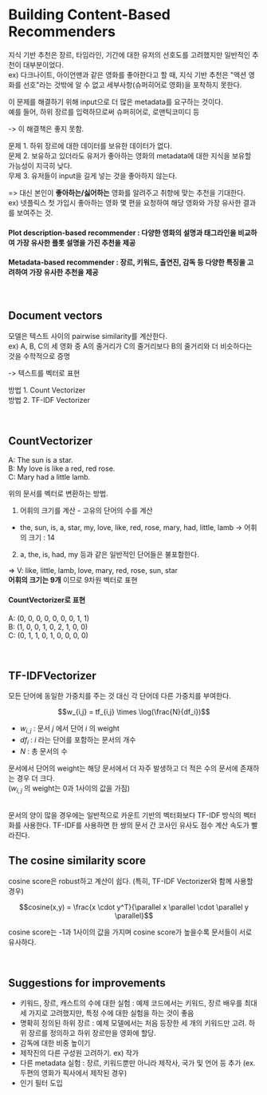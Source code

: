 # Building Content-Based Recommenders

지식 기반 추천은 장르, 타임라인, 기간에 대한 유저의 선호도를 고려했지만 일반적인 추천이 대부분이었다.</br>
ex) 다크나이트, 아이언맨과 같은 영화를 좋아한다고 할 때, 지식 기반 추천은 "액션 영화를 선호"라는 것밖에 알 수 없고 세부사항(슈퍼히어로 영화)을 포착하지 못한다.

이 문제를 해결하기 위해 input으로 더 많은 metadata를 요구하는 것이다. </br>
예를 들어, 하위 장르를 입력하므로써 슈퍼히어로, 로맨틱코미디 등


-> 이 해결책은 좋지 못함.

문제 1. 하위 장르에 대한 데이터를 보유한 데이터가 없다. </br>
문제 2. 보유하고 있더라도 유저가 좋아하는 영화의 metadata에 대한 지식을 보유할 가능성이 지극히 낮다. </br>
무제 3. 유저들이 input을 길게 넣는 것을 좋아하지 않는다. </br>

=> 대신 본인이 **좋아하는/싫어하는** 영화를 알려주고 취향에 맞는 추천을 기대한다.</br>
ex) 넷플릭스 첫 가입시 좋아하는 영화 몇 편을 요청하여 해당 영화와 가장 유사한 결과를 보여주는 것.

#### Plot description-based recommender : 다양한 영화의 설명과 태그라인을 비교하여 가장 유사한 플롯 설명을 가진 추천을 제공

#### Metadata-based recommender : 장르, 키워드, 출연진, 감독 등 다양한 특징을 고려하여 가장 유사한 추천을 제공

</br>


## Document vectors

모델은 텍스트 사이의 pairwise similarity를 계산한다. </br>
ex) A, B, C의 세 영화 중 A의 줄거리가 C의 줄거리보다 B의 줄거리와 더 비슷하다는 것을 수학적으로 증명 </br>

-> 텍스트를 벡터로 표현

방법 1. Count Vectorizer </br>
방법 2. TF-IDF Vectorizer </br>

</br>

## CountVectorizer

A: The sun is a star. </br>
B: My love is like a red, red rose. </br>
C: Mary had a little lamb. </br>

위의 문서를 벡터로 변환하는 방법. </br>
1. 어휘의 크기를 계산 - 고유의 단어의 수를 계산 </br>
- the, sun, is, a, star, my, love, like, red, rose, mary, had, little, lamb -> 어휘의 크기 : 14

2. a, the, is, had, my 등과 같은 일반적인 단어들은 불포함한다.

=> V: like, little, lamb, love, mary, red, rose, sun, star </br>
**어휘의 크기는 9개** 이므로 9차원 벡터로 표현 </br>


#### CountVectorizer로 표현
A: (0, 0, 0, 0, 0, 0, 0, 1, 1) </br>
B: (1, 0, 0, 1, 0, 2, 1, 0, 0) </br>
C: (0, 1, 1, 0, 1, 0, 0, 0, 0) </br>

</br>


## TF-IDFVectorizer
모든 단어에 동일한 가중치를 주는 것 대신 각 단어데 다른 가중치를 부여한다.

$$w_{i,j} = tf_{i,j} \times \log(\frac{N}{df_i})$$

- $w_{i,j}$ : 문서 $j$ 에서 단어 $i$ 의 weight
- $df_i$ : $i$ 라는 단어를 포함하는 문서의 개수
- $N$ : 총 문서의 수

문서에서 단어의 weight는 해당 문서에서 더 자주 발생하고 더 적은 수의 문서에 존재하는 경우 더 크다. </br>
($w_{i,j}$ 의 weight는 0과 1사이의 값을 가짐) </br>

</br>
문서의 양이 많을 경우에는 일반적으로 카운트 기반의 벡터화보다 TF-IDF 방식의 벡터화를 사용한다.
TF-IDF를 사용하면 한 쌍의 문서 간 코사인 유사도 점수 계산 속도가 빨라진다.

</br>

## The cosine similarity score

cosine score은 robust하고 계산이 쉽다. (특히, TF-IDF Vectorizer와 함께 사용할 경우)

$$cosine(x,y) = \frac{x \cdot y^T}{\parallel x \parallel \cdot \parallel y \parallel}$$

cosine score는 -1과 1사이의 값을 가지며 cosine score가 높을수록 문서들이 서로 유사하다.

</br>


## Suggestions for improvements

- 키워드, 장르, 캐스트의 수에 대한 실험 : 예제 코드에서는 키워드, 장르 배우를 최대 세 가지로 고려했지만, 특정 수에 대한 실험을 하는 것이 좋음
- 명확히 정의된 하위 장르 : 예제 모델에서는 처음 등장한 세 개의 키워드만 고려. 하위 장르를 정의하고 하위 장르만을 영화에 할당.
- 감독에 대한 비중 높이기
- 제작진의 다른 구성원 고려하기. ex) 작가
- 다른 metadata 실험 : 장르, 키워드뿐만 아니라 제작사, 국가 및 언어 등 추가 (ex. 두편의 영화가 픽사에서 제작된 경우)
- 인기 필터 도입